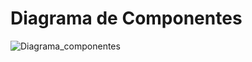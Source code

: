 # Diagrama de Componentes



![Diagrama_componentes](https://github.com/ICEI-PUC-Minas-PMV-SInt/pmv-sint-2023-2-e4-proj-dist-t1-devs-interview/assets/90725686/b5bae1cc-821d-4b77-9953-8a86d9bfc5f3)
